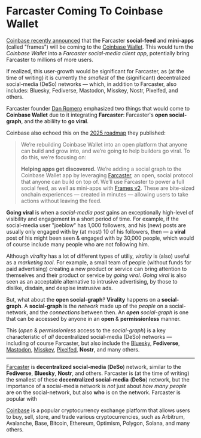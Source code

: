 # Farcaster Coming To Coinbase Wallet

[Coinbase recently announced](https://warpcast.com/coinbasewallet/0x5f8e2bbf) that the Farcaster **social-feed** and **mini-apps** (called "frames") will be coming to the [Coinbase Wallet](https://www.coinbase.com/wallet).
This would turn the _Coinbase Wallet_ into a _Farcaster social-media client app_, potentially bring Farcaster to millions of more users.

If realized, this user-growth would be significant for Farcaster, as (at the time of writing) it is currently the _smallest_ of the (significant) decentralized social-media (DeSo) networks
—
which, in addition to Farcaster, also includes:
Bluesky,
Fediverse,
Mastodon,
Misskey,
Nostr,
Pixelfed,
and others.

Farcaster founder [Dan Romero](https://warpcast.com/dwr.eth) emphasized two things that would come to **Coinbase Wallet** due to it integrating **Farcaster**:
Farcaster's **open social-graph**, and the abililty to **go viral**.

Coinbase also echoed this on the [2025 roadmap](https://base.mirror.xyz/AStCR6Mtv7U6yEL0K4tpeXvrKaN_LbGySt0tPfn_Eyw) they published:

> We’re rebuilding Coinbase Wallet into an open platform that anyone can build and grow into, and we’re going to help builders go viral. To do this, we’re focusing on:
>
> **Helping apps get discovered.** We’re adding a social graph to the Coinbase Wallet app by leveraging [Farcaster](http://farcaster.xyz/), an open, social protocol that anyone can build on top of. We’ll use Farcaster to power a full social feed, as well as mini-apps with [Frames v2](https://docs.farcaster.xyz/developers/frames/v2/). These are bite-sized onchain experiences — created in minutes — allowing users to take actions without leaving the feed.

**Going viral** is when a _social-media post_ gains an exceptionally high-level of visibility and engagement in a short period of time.
For example, if the social-media user "joeblow" has 1,000 followers, and his (new) posts are usually only engaged with by (at most) 10 of his followers, then — a **viral** post of his might been seen & engaged with by 30,000 people, which would of course include many people who are not following him.

Although _virality_ has a lot of different types of utiliy, _virality_ is (also) useful as a _marketing tool_.
For example, a small team of people (without funds for paid advertising) creating a new product or service can bring attention to themselves and their product or service by _going viral_.
_Going viral_ is also seen as an acceptable alternative to intrusive advertising, by those to dislike, disdain, and despise instrusive ads.

But, what about the **open social-graph**‽
**Virality** happens on a **social-graph**.
A **social-graph** is the _network_ made up of the _people_ on a social-network, and the _connections_ between then.
An _**open** social-graph_ is one that can be accessed by anyone in an **open** & **permissionless** manner.

This (_open_ & _permissionless_ access to the _social-graph_) is a key characteristic of _all_ decentralized social-media (DeSo) networks
—
including of course Farcaster, but also include the [Bluesky](https://bsky.app/), **Fediverse**, [Mastodon](https://joinmastodon.org/), [Misskey](https://misskey-hub.net/), [Pixelfed](https://pixelfed.org/), **Nostr**, and many others.


-----

[Farcaster](https://www.farcaster.xyz/) is **decentralized social-media** (**DeSo**) network, similar to the **Fediverse**, **Bluesky**, **Nostr**, and others.
Farcaster is (at the time of writing) the smallest of these **decentralized social-media** (**DeSo**) network, but the importance of a social-media network is _not_ just about _how many people_ are on the social-network, but also **who** is on the network.
Farcaster is popular with 

[Coinbase](https://www.coinbase.com/) is a popular cryptocurrency exchange platform that allows users to buy, sell, store, and trade various cryptocurrencies, such as Arbitrum, Avalanche, Base, Bitcoin, Ethereum, Optimism, Polygon, Solana, and many others.
